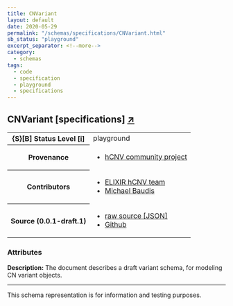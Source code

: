 ```yaml
---
title: CNVariant
layout: default
date: 2020-05-29
permalink: "/schemas/specifications/CNVariant.html"
sb_status: "playground"
excerpt_separator: <!--more-->
category:
  - schemas
tags:
  - code
  - specification
  - playground
  - specifications
---
```


<div id="schema-header-title">
  <h2>CNVariant <span id="schema-header-title-project">[specifications] <a href="https://github.com/hcnv/specifications" target="_BLANK">&nearr;</a></span> </h2>
</div>

<table id="schema-header-table">
  <tr>
    <th>{S}[B] Status Level <a href="https://schemablocks.org/about/sb-status-levels.html">[i]</a></th>
    <td><div id="schema-header-status">playground</div></td>
  </tr>

  <tr>
    <th>Provenance</th>
    <td>
      <ul>
<li><a href="https://hcnv.github.io/schemas/specifications/">hCNV community project</a></li>
      </ul>
    </td>
  </tr>

<!--more-->

  <tr>
    <th>Contributors</th>
    <td>
      <ul>
<li><a href="https://hcnv.github.io/categories/people.html">ELIXIR hCNV team</a></li>
<li><a href="https://orcid.org/0000-0002-9903-4248">Michael Baudis</a></li>
      </ul>
    </td>
  </tr>
  <tr>
    <th>Source (0.0.1-draft.1)</th>
    <td>
      <ul>
        <li><a href="current/CNVariant.json" target="_BLANK">raw source [JSON]</a></li>
        <li><a href="https://github.com/hcnv/specifications/blob/master/schemas/CNVariant.yaml" target="_BLANK">Github</a></li>
      </ul>
    </td>
  </tr>
</table>

<div id="schema-attributes-title">
  <h3>Attributes</h3>
</div>

  
__Description:__ The document describes a draft variant schema, for modeling CN variant objects.
<hr/>
<div id="schema-footer">
This schema representation is for information and testing purposes.
</div>


